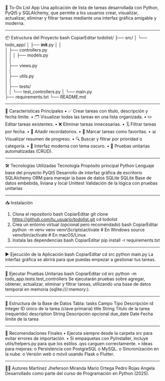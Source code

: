 📝 To-Do List App
Una aplicación de lista de tareas desarrollada con Python, PyQt5 y SQLAlchemy, que permite a los usuarios crear, visualizar, actualizar, eliminar y filtrar tareas mediante una interfaz gráfica amigable y moderna.
________________________________________
📦 Estructura del Proyecto
bash
CopiarEditar
todolist/
├── src/
│   └── todo_app/
│       ├── __init__.py 
│       │   
│       ├── controllers.py    
│       │
│       ├── models.py      
│       │   
│       ├── views.py       
│       │   
│       ├── utils.py        
│       │   
│       ├── tests/          
│       │   └── test_controllers.py
│       └── main.py         
├── requirements.txt
└── README.md
________________________________________
🚀 Características Principales
•	✅ Crear tareas con título, descripción y fecha límite.
•	🗂 Visualizar todas las tareas en una lista organizada.
•	✏ Editar tareas existentes.
•	❌ Eliminar tareas innecesarias.
•	🗓 Filtrar tareas por fecha.
•	🔔 Añadir recordatorios.
•	📌 Marcar tareas como favoritas.
•	📊 Visualizar resumen de progreso.
•	🔍 Buscar y filtrar por prioridad o categoría.
•	🎨 Interfaz moderna con tema oscuro.
•	🧪 Pruebas unitarias automatizadas (CRUD).
________________________________________
🛠 Tecnologías Utilizadas
Tecnología	Propósito principal
Python	Lenguaje base del proyecto
PyQt5	Desarrollo de interfaz gráfica de escritorio
SQLAlchemy	ORM para manejar la base de datos SQLite
SQLite	Base de datos embebida, liviana y local
Unittest	Validación de la lógica con pruebas unitarias
________________________________________
📥 Instalación
1. Clona el repositorio
bash
CopiarEditar
git clone https://github.com/tu_usuario/todolist.git
cd todolist
2. Crea un entorno virtual (opcional pero recomendado)
bash
CopiarEditar
python -m venv venv
venv\Scripts\activate    # En Windows
source venv/bin/activate # En macOS/Linux
3. Instala las dependencias
bash
CopiarEditar
pip install -r requirements.txt
________________________________________
▶ Ejecución de la Aplicación
bash
CopiarEditar
cd src
python main.py
La interfaz gráfica se abrirá para que puedas empezar a gestionar tus tareas.
________________________________________
🧪 Ejecutar Pruebas Unitarias
bash
CopiarEditar
cd src
python -m todo_app.tests.test_controllers
Se ejecutarán pruebas sobre agregar, obtener, actualizar, eliminar y filtrar tareas, utilizando una base de datos temporal en memoria (sqlite:///:memory:).
________________________________________
🧱 Estructura de la Base de Datos
Tabla: tasks
Campo	Tipo	Descripción
id	Integer	ID único de la tarea (clave primaria)
title	String	Título de la tarea (requerido)
description	String	Descripción opcional
due_date	Date	Fecha límite de la tarea
________________________________________
📌 Recomendaciones Finales
•	Ejecuta siempre desde la carpeta src para evitar errores de importación.
•	Si empaquetas con PyInstaller, incluye utils/helpers.py para que los estilos .qss carguen correctamente.
•	Ideas para mejoras:
o	Persistencia con PostgreSQL o MySQL.
o	Sincronización en la nube.
o	Versión web o móvil usando Flask o Flutter.
________________________________________
👨‍💻 Autores
Martinez Jheferson 
Miranda Mario
Ortega Pedro 
Rojas Angela 
Desarrollado como parte del curso de Programación en Python (2025).

